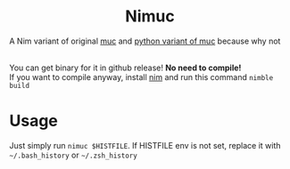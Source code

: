 <h1 align="center">Nimuc</h1>

A Nim variant of original [muc](https://github.com/nate-sys/muc) and [python variant of muc](https://github.com/raluvy95/pymuc) because why not<br><br>

You can get binary for it in github release! **No need to compile!**<br>
If you want to compile anyway, install [nim](https://nim-lang.org/) and run this command `nimble build`

# Usage

Just simply run `nimuc $HISTFILE`. If HISTFILE env is not set, replace it with `~/.bash_history` or `~/.zsh_history`